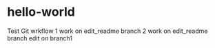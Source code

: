 # hello-world
Test Git wrkflow
1 work on edit_readme branch
2 work on edit_readme branch
edit on branch1
